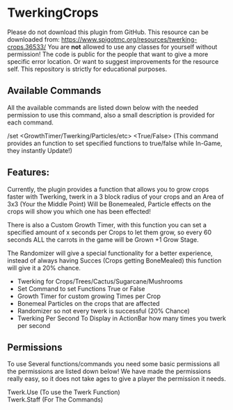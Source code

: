 # TwerkingCrops
Please do not download this plugin from GitHub. This resource can be downloaded from: https://www.spigotmc.org/resources/twerking-crops.36533/
You are **not** allowed to use any classes for yourself without permission! The code is public for the people that want to give a more specific error location.
Or want to suggest improvements for the resource self. This repository is strictly for educational purposes.

## Available Commands
All the available commands are listed down below with the needed
permission to use this command, also a small description is provided
for each command.

/set <GrowthTimer/Twerking/Particles/etc> <True/False> (This command provides an function to set specified functions to true/false while In-Game, they instantly Update!)

## Features:
Currently, the plugin provides a function that allows you to grow crops faster with Twerking, twerk in a 3 block radius of your crops and an Area of 3x3 (Your the Middle Point) Will be Bonemealed, Particle effects on the crops will show you which one has been effected!

There is also a Custom Growth Timer, with this function you can set a specified amount of x seconds per Crops to let them grow, so every 60 seconds ALL the carrots in the game will be Grown +1 Grow Stage.

The Randomizer will give a special functionality for a better experience, instead of always having Succes (Crops getting BoneMealed) this function will give it a 20% chance.

- Twerking for Crops/Trees/Cactus/Sugarcane/Mushrooms
- Set Command to set Functions True or False
- Growth Timer for custom growing Times per Crop
- Bonemeal Particles on the crops that are affected
- Randomizer so not every twerk is successful (20% Chance)
- Twerking Per Second To Display in ActionBar how many times you twerk per second

## Permissions
To use Several functions/commands you need some basic permissions all the permissions are listed down below! We have made the permissions really easy, so it does not take ages to give a player the permission it needs.

Twerk.Use (To use the Twerk Function)  
Twerk.Staff (For The Commands)
